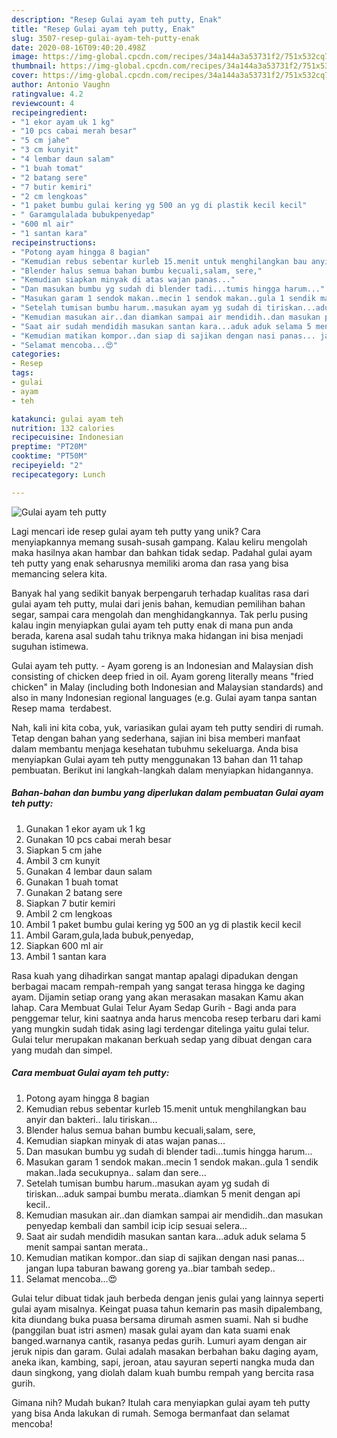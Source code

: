 ```yaml
---
description: "Resep Gulai ayam teh putty, Enak"
title: "Resep Gulai ayam teh putty, Enak"
slug: 3507-resep-gulai-ayam-teh-putty-enak
date: 2020-08-16T09:40:20.498Z
image: https://img-global.cpcdn.com/recipes/34a144a3a53731f2/751x532cq70/gulai-ayam-teh-putty-foto-resep-utama.jpg
thumbnail: https://img-global.cpcdn.com/recipes/34a144a3a53731f2/751x532cq70/gulai-ayam-teh-putty-foto-resep-utama.jpg
cover: https://img-global.cpcdn.com/recipes/34a144a3a53731f2/751x532cq70/gulai-ayam-teh-putty-foto-resep-utama.jpg
author: Antonio Vaughn
ratingvalue: 4.2
reviewcount: 4
recipeingredient:
- "1 ekor ayam uk 1 kg"
- "10 pcs cabai merah besar"
- "5 cm jahe"
- "3 cm kunyit"
- "4 lembar daun salam"
- "1 buah tomat"
- "2 batang sere"
- "7 butir kemiri"
- "2 cm lengkoas"
- "1 paket bumbu gulai kering yg 500 an yg di plastik kecil kecil"
- " Garamgulalada bubukpenyedap"
- "600 ml air"
- "1 santan kara"
recipeinstructions:
- "Potong ayam hingga 8 bagian"
- "Kemudian rebus sebentar kurleb 15.menit untuk menghilangkan bau anyir dan bakteri.. lalu tiriskan..."
- "Blender halus semua bahan bumbu kecuali,salam, sere,"
- "Kemudian siapkan minyak di atas wajan panas..."
- "Dan masukan bumbu yg sudah di blender tadi...tumis hingga harum..."
- "Masukan garam 1 sendok makan..mecin 1 sendok makan..gula 1 sendik makan..lada secukupnya.. salam dan sere..."
- "Setelah tumisan bumbu harum..masukan ayam yg sudah di tiriskan...aduk sampai bumbu merata..diamkan 5 menit dengan api kecil.."
- "Kemudian masukan air..dan diamkan sampai air mendidih..dan masukan penyedap kembali dan sambil icip icip sesuai selera..."
- "Saat air sudah mendidih masukan santan kara...aduk aduk selama 5 menit sampai santan merata.."
- "Kemudian matikan kompor..dan siap di sajikan dengan nasi panas... jangan lupa taburan bawang goreng ya..biar tambah sedep.."
- "Selamat mencoba...😍"
categories:
- Resep
tags:
- gulai
- ayam
- teh

katakunci: gulai ayam teh 
nutrition: 132 calories
recipecuisine: Indonesian
preptime: "PT20M"
cooktime: "PT50M"
recipeyield: "2"
recipecategory: Lunch

---
```



![Gulai ayam teh putty](https://img-global.cpcdn.com/recipes/34a144a3a53731f2/751x532cq70/gulai-ayam-teh-putty-foto-resep-utama.jpg)

Lagi mencari ide resep gulai ayam teh putty yang unik? Cara menyiapkannya memang susah-susah gampang. Kalau keliru mengolah maka hasilnya akan hambar dan bahkan tidak sedap. Padahal gulai ayam teh putty yang enak seharusnya memiliki aroma dan rasa yang bisa memancing selera kita.

Banyak hal yang sedikit banyak berpengaruh terhadap kualitas rasa dari gulai ayam teh putty, mulai dari jenis bahan, kemudian pemilihan bahan segar, sampai cara mengolah dan menghidangkannya. Tak perlu pusing kalau ingin menyiapkan gulai ayam teh putty enak di mana pun anda berada, karena asal sudah tahu triknya maka hidangan ini bisa menjadi suguhan istimewa.

Gulai ayam teh putty. - Ayam goreng is an Indonesian and Malaysian dish consisting of chicken deep fried in oil. Ayam goreng literally means &#34;fried chicken&#34; in Malay (including both Indonesian and Malaysian standards) and also in many Indonesian regional languages (e.g. Gulai ayam tanpa santan Resep mama ️ terdabest.


Nah, kali ini kita coba, yuk, variasikan gulai ayam teh putty sendiri di rumah. Tetap dengan bahan yang sederhana, sajian ini bisa memberi manfaat dalam membantu menjaga kesehatan tubuhmu sekeluarga. Anda bisa menyiapkan Gulai ayam teh putty menggunakan 13 bahan dan 11 tahap pembuatan. Berikut ini langkah-langkah dalam menyiapkan hidangannya.

<!--inarticleads1-->

##### Bahan-bahan dan bumbu yang diperlukan dalam pembuatan Gulai ayam teh putty:

1. Gunakan 1 ekor ayam uk 1 kg
1. Gunakan 10 pcs cabai merah besar
1. Siapkan 5 cm jahe
1. Ambil 3 cm kunyit
1. Gunakan 4 lembar daun salam
1. Gunakan 1 buah tomat
1. Gunakan 2 batang sere
1. Siapkan 7 butir kemiri
1. Ambil 2 cm lengkoas
1. Ambil 1 paket bumbu gulai kering yg 500 an yg di plastik kecil kecil
1. Ambil  Garam,gula,lada bubuk,penyedap,
1. Siapkan 600 ml air
1. Ambil 1 santan kara


Rasa kuah yang dihadirkan sangat mantap apalagi dipadukan dengan berbagai macam rempah-rempah yang sangat terasa hingga ke daging ayam. Dijamin setiap orang yang akan merasakan masakan Kamu akan lahap. Cara Membuat Gulai Telur Ayam Sedap Gurih - Bagi anda para penggemar telur, kini saatnya anda harus mencoba resep terbaru dari kami yang mungkin sudah tidak asing lagi terdengar ditelinga yaitu gulai telur. Gulai telur merupakan makanan berkuah sedap yang dibuat dengan cara yang mudah dan simpel. 

<!--inarticleads2-->

##### Cara membuat Gulai ayam teh putty:

1. Potong ayam hingga 8 bagian
1. Kemudian rebus sebentar kurleb 15.menit untuk menghilangkan bau anyir dan bakteri.. lalu tiriskan...
1. Blender halus semua bahan bumbu kecuali,salam, sere,
1. Kemudian siapkan minyak di atas wajan panas...
1. Dan masukan bumbu yg sudah di blender tadi...tumis hingga harum...
1. Masukan garam 1 sendok makan..mecin 1 sendok makan..gula 1 sendik makan..lada secukupnya.. salam dan sere...
1. Setelah tumisan bumbu harum..masukan ayam yg sudah di tiriskan...aduk sampai bumbu merata..diamkan 5 menit dengan api kecil..
1. Kemudian masukan air..dan diamkan sampai air mendidih..dan masukan penyedap kembali dan sambil icip icip sesuai selera...
1. Saat air sudah mendidih masukan santan kara...aduk aduk selama 5 menit sampai santan merata..
1. Kemudian matikan kompor..dan siap di sajikan dengan nasi panas... jangan lupa taburan bawang goreng ya..biar tambah sedep..
1. Selamat mencoba...😍


Gulai telur dibuat tidak jauh berbeda dengan jenis gulai yang lainnya seperti gulai ayam misalnya. Keingat puasa tahun kemarin pas masih dipalembang, kita diundang buka puasa bersama dirumah asmen suami. Nah si budhe (panggilan buat istri asmen) masak gulai ayam dan kata suami enak banged.warnanya cantik, rasanya pedas gurih. Lumuri ayam dengan air jeruk nipis dan garam. Gulai adalah masakan berbahan baku daging ayam, aneka ikan, kambing, sapi, jeroan, atau sayuran seperti nangka muda dan daun singkong, yang diolah dalam kuah bumbu rempah yang bercita rasa gurih. 

Gimana nih? Mudah bukan? Itulah cara menyiapkan gulai ayam teh putty yang bisa Anda lakukan di rumah. Semoga bermanfaat dan selamat mencoba!

